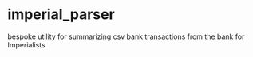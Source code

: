 # imperial_parser
bespoke utility for summarizing csv bank transactions from the bank for Imperialists
